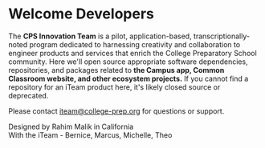 # Welcome Developers

The **CPS Innovation Team** is a pilot, application-based, transcriptionally-noted program dedicated to harnessing creativity and collaboration to engineer products and services that enrich the College Preparatory School community. Here we'll open source appropriate software dependencies, repositories, and packages related to **the Campus app, Common Classroom website, and other ecosystem projects.** If you cannot find a repository for an iTeam product here, it's likely closed source or deprecated.

Please contact iteam@college-prep.org for questions or support.

Designed by Rahim Malik in California<br />
With the iTeam - Bernice, Marcus, Michelle, Theo
